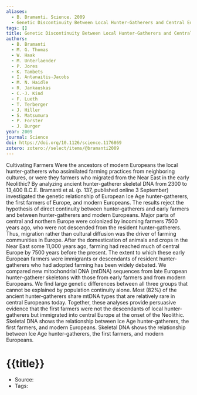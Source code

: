 ```yaml
---
aliases:
  - B. Bramanti. Science. 2009
  - Genetic Discontinuity Between Local Hunter-Gatherers and Central Europe’s First Farmers
tags: []
title: Genetic Discontinuity Between Local Hunter-Gatherers and Central Europe’s First Farmers
authors:
  - B. Bramanti
  - M. G. Thomas
  - W. Haak
  - M. Unterlaender
  - P. Jores
  - K. Tambets
  - I. Antanaitis-Jacobs
  - M. N. Haidle
  - R. Jankauskas
  - C.-J. Kind
  - F. Lueth
  - T. Terberger
  - J. Hiller
  - S. Matsumura
  - P. Forster
  - J. Burger
year: 2009
journal: Science
doi: https://doi.org/10.1126/science.1176869
zotero: zotero://select/items/@bramanti2009
---
```

<!-- START_ABSTRACT -->
Cultivating Farmers
Were the ancestors of modern Europeans the local hunter-gatherers who assimilated farming practices from neighboring cultures, or were they farmers who migrated from the Near East in the early Neolithic? By analyzing ancient hunter-gatherer skeletal DNA from 2300 to 13,400 B.C.E. Bramanti et al. (p. 137, published online 3 September) investigated the genetic relationship of European Ice Age hunter-gatherers, the first farmers of Europe, and modern Europeans. The results reject the hypothesis of direct continuity between hunter-gatherers and early farmers and between hunter-gatherers and modern Europeans. Major parts of central and northern Europe were colonized by incoming farmers 7500 years ago, who were not descended from the resident hunter-gatherers. Thus, migration rather than cultural diffusion was the driver of farming communities in Europe.
After the domestication of animals and crops in the Near East some 11,000 years ago, farming had reached much of central Europe by 7500 years before the present. The extent to which these early European farmers were immigrants or descendants of resident hunter-gatherers who had adopted farming has been widely debated. We compared new mitochondrial DNA (mtDNA) sequences from late European hunter-gatherer skeletons with those from early farmers and from modern Europeans. We find large genetic differences between all three groups that cannot be explained by population continuity alone. Most (82%) of the ancient hunter-gatherers share mtDNA types that are relatively rare in central Europeans today. Together, these analyses provide persuasive evidence that the first farmers were not the descendants of local hunter-gatherers but immigrated into central Europe at the onset of the Neolithic.
Skeletal DNA shows the relationship between Ice Age hunter-gatherers, the first farmers, and modern Europeans.
Skeletal DNA shows the relationship between Ice Age hunter-gatherers, the first farmers, and modern Europeans.
<!-- END_ABSTRACT -->

<!-- START_TEMPLATE -->
# {{title}}

- Source:
- Tags: 
<!-- END_TEMPLATE -->